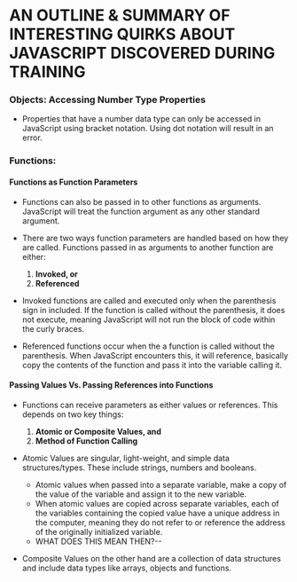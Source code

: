 # AN OUTLINE & SUMMARY OF INTERESTING QUIRKS ABOUT JAVASCRIPT DISCOVERED DURING TRAINING

### Objects: Accessing Number Type Properties
* Properties that have a number data type can only be accessed in JavaScript using bracket notation. Using dot notation will result in an error.

### Functions:
#### Functions as Function Parameters
* Functions can also be passed in to other functions as arguments. JavaScript will treat the function argument as any other standard argument.
* There are two ways function parameters are handled based on how they are called. Functions passed in as arguments to another function are either:
  1. **Invoked, or**
  2. **Referenced**
  
* Invoked functions are called and executed only when the parenthesis sign in included. If the function is called without the parenthesis, it does not execute, meaning JavaScript will not run the block of code within the curly braces.
* Referenced functions occur when the a function is called without the parenthesis. When JavaScript encounters this, it will reference, basically copy the contents of the function and pass it into the variable calling it.

#### Passing Values Vs. Passing References into Functions
* Functions can receive parameters as either values or references. This depends on two key things:
  1. **Atomic or Composite Values, and**
  2. **Method of Function Calling**

* Atomic Values are singular, light-weight, and simple data structures/types. These include strings, numbers and booleans.
  * Atomic values when passed into a separate variable, make a copy of the value of the variable and assign it to the new variable.
  * When atomic values are copied across separate variables, each of the variables containing the copied value have a unique address in the computer, meaning they do not refer to or reference the address of the originally initialized variable. 
  * WHAT DOES THIS MEAN THEN?--
* Composite Values on the other hand are a collection of data structures and include data types like arrays, objects and functions.
